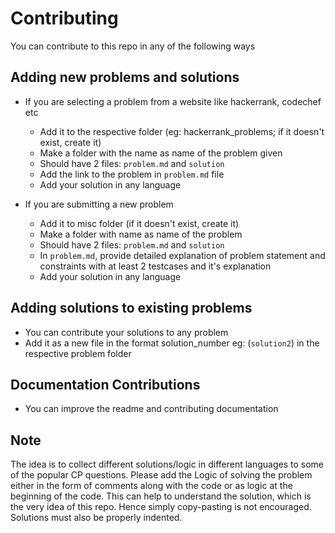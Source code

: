 # Contributing
You can contribute to this repo in any of the following ways
## Adding new problems and solutions

* If you are selecting a problem from a website like hackerrank, codechef etc
  * Add it to the respective folder (eg: hackerrank_problems; if it doesn't exist, create it)
  * Make a folder with the name as name of the problem given
  * Should have 2 files: `problem.md` and `solution`
  * Add the link to the problem in `problem.md` file
  * Add your solution in any language

* If you are submitting a new problem
  * Add it to misc folder (if it doesn't exist, create it)
  * Make a folder with name as name of the problem
  * Should have 2 files: `problem.md` and `solution`
  * In `problem.md`, provide detailed explanation of problem statement and constraints with at least 2 testcases and it's explanation
  * Add your solution in any language

## Adding solutions to existing problems
* You can contribute your solutions to any problem
* Add it as a new file in the format solution_number eg: (`solution2`) in the respective problem folder

## Documentation Contributions
* You can improve the readme and contributing documentation

## Note

The idea is to collect different solutions/logic in different languages to some of the popular CP questions.
Please add the Logic of solving the problem either in the form of comments along with the code or as logic at the beginning of the code. This can help to understand the solution, which is the very idea of this repo. Hence simply copy-pasting is not encouraged.
Solutions must also be properly indented.
